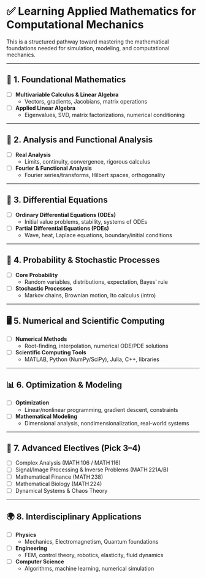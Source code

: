 # ✅ Learning Applied Mathematics for Computational Mechanics

This is a structured pathway toward mastering the mathematical foundations needed for simulation, modeling, and computational mechanics.

---

## 🧪 1. Foundational Mathematics

- [ ] **Multivariable Calculus & Linear Algebra**  
  - Vectors, gradients, Jacobians, matrix operations
- [ ] **Applied Linear Algebra**  
  - Eigenvalues, SVD, matrix factorizations, numerical conditioning

---

## 📀 2. Analysis and Functional Analysis

- [ ] **Real Analysis**  
  - Limits, continuity, convergence, rigorous calculus
- [ ] **Fourier & Functional Analysis**  
  - Fourier series/transforms, Hilbert spaces, orthogonality

---

## 🔁 3. Differential Equations

- [ ] **Ordinary Differential Equations (ODEs)**  
  - Initial value problems, stability, systems of ODEs
- [ ] **Partial Differential Equations (PDEs)**  
  - Wave, heat, Laplace equations, boundary/initial conditions

---

## 🌲 4. Probability & Stochastic Processes

- [ ] **Core Probability**  
  - Random variables, distributions, expectation, Bayes’ rule
- [ ] **Stochastic Processes**  
  - Markov chains, Brownian motion, Ito calculus (intro)

---

## 🖥️ 5. Numerical and Scientific Computing

- [ ] **Numerical Methods**  
  - Root-finding, interpolation, numerical ODE/PDE solutions
- [ ] **Scientific Computing Tools**  
  - MATLAB, Python (NumPy/SciPy), Julia, C++, libraries

---

## 📊 6. Optimization & Modeling

- [ ] **Optimization**  
  - Linear/nonlinear programming, gradient descent, constraints
- [ ] **Mathematical Modeling**  
  - Dimensional analysis, nondimensionalization, real-world systems

---

## 🧠 7. Advanced Electives (Pick 3–4)

- [ ] Complex Analysis (MATH 106 / MATH 116)
- [ ] Signal/Image Processing & Inverse Problems (MATH 221A/B)
- [ ] Mathematical Finance (MATH 238)
- [ ] Mathematical Biology (MATH 224)
- [ ] Dynamical Systems & Chaos Theory

---

## 🌍 8. Interdisciplinary Applications

- [ ] **Physics**  
  - Mechanics, Electromagnetism, Quantum foundations
- [ ] **Engineering**  
  - FEM, control theory, robotics, elasticity, fluid dynamics
- [ ] **Computer Science**  
  - Algorithms, machine learning, numerical simulation
